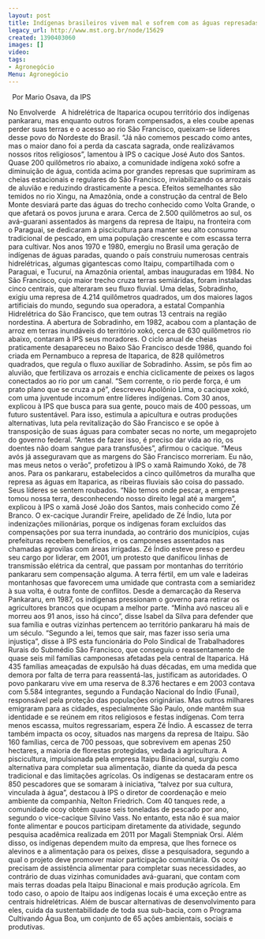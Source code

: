 ```yaml
---
layout: post
title: Indígenas brasileiros vivem mal e sofrem com as águas represadas
legacy_url: http://www.mst.org.br/node/15629
created: 1390403060
images: []
video: 
tags:
- Agronegócio
Menu: Agronegócio
---
```



 
Por Mario Osava, da IPS

No Envolverde
 
A hidrelétrica de Itaparica ocupou território dos indígenas pankararu, mas enquanto outros foram compensados, a eles coube apenas perder suas terras e o acesso ao rio São Francisco, queixam-se líderes desse povo do Nordeste do Brasil.
“Já não comemos pescado como antes, mas o maior dano foi a perda da cascata sagrada, onde realizávamos nossos ritos religiosos”, lamentou à IPS o cacique José Auto dos Santos.
Quase 200 quilômetros rio abaixo, a comunidade indígena xokó sofre a diminuição de água, contida acima por grandes represas que suprimiram as cheias estacionais e regulares do São Francisco, inviabilizando os arrozais de aluvião e reduzindo drasticamente a pesca.
Efeitos semelhantes são temidos no rio Xingu, na Amazônia, onde a construção da central de Belo Monte desviará parte das águas do trecho conhecido como Volta Grande, o que afetará os povos juruna e arara.
Cerca de 2.500 quilômetros ao sul, os avá-guarani assentados às margens da represa de Itaipu, na fronteira com o Paraguai, se dedicaram à piscicultura para manter seu alto consumo tradicional de pescado, em uma população crescente e com escassa terra para cultivar.
Nos anos 1970 e 1980, emergiu no Brasil uma geração de indígenas de águas paradas, quando o país construiu numerosas centrais hidrelétricas, algumas gigantescas como Itaipu, compartilhada com o Paraguai, e Tucuruí, na Amazônia oriental, ambas inauguradas em 1984.
No São Francisco, cujo maior trecho cruza terras semiáridas, foram instaladas cinco centrais, que alteraram seu fluxo fluvial. Uma delas, Sobradinho, exigiu uma represa de 4.214 quilômetros quadrados, um dos maiores lagos artificiais do mundo, segundo sua operadora, a estatal Companhia Hidrelétrica do São Francisco, que tem outras 13 centrais na região nordestina.
A abertura de Sobradinho, em 1982, acabou com a plantação de arroz em terras inundáveis do território xokó, cerca de 630 quilômetros rio abaixo, contaram à IPS seus moradores.
O ciclo anual de cheias praticamente desapareceu no Baixo São Francisco desde 1986, quando foi criada em Pernambuco a represa de Itaparica, de 828 quilômetros quadrados, que regula o fluxo auxiliar de Sobradinho.
Assim, se pôs fim ao aluvião, que fertilizava os arrozais e enchia ciclicamente de peixes os lagos conectados ao rio por um canal.
“Sem corrente, o rio perde força, é um prato plano que se cruza a pé”, descreveu Apolônio Lima, o cacique xokó, com uma juventude incomum entre líderes indígenas. Com 30 anos, explicou à IPS que busca para sua gente, pouco mais de 400 pessoas, um futuro sustentável.
Para isso, estimula a apicultura e outras produções alternativas, luta pela revitalização do São Francisco e se opõe à transposição de suas águas para combater secas no norte, um megaprojeto do governo federal.
“Antes de fazer isso, é preciso dar vida ao rio, os doentes não doam sangue para transfusões”, afirmou o cacique. “Meus avós já asseguravam que as margens do São Francisco morreriam. Eu não, mas meus netos o verão”, profetizou à IPS o xamã Raimundo Xokó, de 78 anos.
Para os pankararu, estabelecidos a cinco quilômetros da muralha que represa as águas em Itaparica, as ribeiras fluviais são coisa do passado. Seus líderes se sentem roubados.
“Não temos onde pescar, a empresa tomou nossa terra, desconhecendo nosso direito legal até a margem”, explicou à IPS o xamã José João dos Santos, mais conhecido como Zé Branco.
O ex-cacique Jurandir Freire, apelidado de Zé Índio, luta por indenizações milionárias, porque os indígenas foram excluídos das compensações por sua terra inundada, ao contrário dos municípios, cujas prefeituras recebem benefícios, e os camponeses assentados nas chamadas agrovilas com áreas irrigadas.
Zé Índio esteve preso e perdeu seu cargo por liderar, em 2001, um protesto que danificou linhas de transmissão elétrica da central, que passam por montanhas do território pankararu sem compensação alguma.
A terra fértil, em um vale e ladeiras montanhosas que favorecem uma umidade que contrasta com a semiaridez à sua volta, é outra fonte de conflitos. Desde a demarcação da Reserva Pankararu, em 1987, os indígenas pressionam o governo para retirar os agricultores brancos que ocupam a melhor parte.
“Minha avó nasceu ali e morreu aos 91 anos, isso há cinco”, disse Isabel da Silva para defender que sua família e outras vizinhas pertencem ao território pankararu há mais de um século.
“Segundo a lei, temos que sair, mas fazer isso seria uma injustiça”, disse à IPS esta funcionária do Polo Sindical de Trabalhadores Rurais do Submédio São Francisco, que conseguiu o reassentamento de quase seis mil famílias camponesas afetadas pela central de Itaparica.
Há 435 famílias ameaçadas de expulsão há duas décadas, em uma medida que demora por falta de terra para reassentá-las, justificam as autoridades.
O povo pankararu vive em uma reserva de 8.376 hectares e em 2003 contava com 5.584 integrantes, segundo a Fundação Nacional do Índio (Funai), responsável pela proteção das populações originárias.
Mas outros milhares emigraram para as cidades, especialmente São Paulo, onde mantêm sua identidade e se reúnem em ritos religiosos e festas indígenas. Com terra menos escassa, muitos regressariam, espera Zé Índio.
A escassez de terra também impacta os ocoy, situados nas margens da represa de Itaipu. São 160 famílias, cerca de 700 pessoas, que sobrevivem em apenas 250 hectares, a maioria de florestas protegidas, vedada à agricultura.
A piscicultura, impulsionada pela empresa Itaipu Binacional, surgiu como alternativa para completar sua alimentação, diante da queda da pesca tradicional e das limitações agrícolas.
Os indígenas se destacaram entre os 850 pescadores que se somaram à iniciativa, “talvez por sua cultura, vinculada à água”, destacou à IPS o diretor de coordenação e meio ambiente da companhia, Nelton Friedrich.
Com 40 tanques rede, a comunidade ocoy obtém quase seis toneladas de pescado por ano, segundo o vice-cacique Silvino Vass.
No entanto, esta não é sua maior fonte alimentar e poucos participam diretamente da atividade, segundo pesquisa acadêmica realizada em 2011 por Magali Stempniak Orsi.
Além disso, os indígenas dependem muito da empresa, que lhes fornece os alevinos e a alimentação para os peixes, disse a pesquisadora, segundo a qual o projeto deve promover maior participação comunitária.
Os ocoy precisam de assistência alimentar para completar suas necessidades, ao contrário de duas vizinhas comunidades avá-guarani, que contam com mais terras doadas pela Itaipu Binacional e mais produção agrícola.
Em todo caso, o apoio de Itaipu aos indígenas locais é uma exceção entre as centrais hidrelétricas. Além de buscar alternativas de desenvolvimento para eles, cuida da sustentabilidade de toda sua sub-bacia, com o Programa Cultivando Água Boa, um conjunto de 65 ações ambientais, sociais e produtivas.
